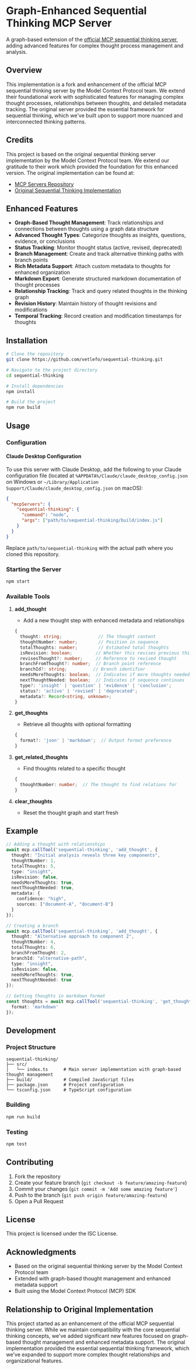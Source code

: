 # Graph-Enhanced Sequential Thinking MCP Server

A graph-based extension of the [official MCP sequential thinking server](https://github.com/modelcontextprotocol/servers/tree/main/src/sequentialthinking), adding advanced features for complex thought process management and analysis.

## Overview

This implementation is a fork and enhancement of the official MCP sequential thinking server by the Model Context Protocol team. We extend their foundational work with sophisticated features for managing complex thought processes, relationships between thoughts, and detailed metadata tracking. The original server provided the essential framework for sequential thinking, which we've built upon to support more nuanced and interconnected thinking patterns.

## Credits

This project is based on the original sequential thinking server implementation by the Model Context Protocol team. We extend our gratitude to their work which provided the foundation for this enhanced version. The original implementation can be found at:
- [MCP Servers Repository](https://github.com/modelcontextprotocol/servers)
- [Original Sequential Thinking Implementation](https://github.com/modelcontextprotocol/servers/tree/main/src/sequentialthinking)

## Enhanced Features

- **Graph-Based Thought Management**: Track relationships and connections between thoughts using a graph data structure
- **Advanced Thought Types**: Categorize thoughts as insights, questions, evidence, or conclusions
- **Status Tracking**: Monitor thought status (active, revised, deprecated)
- **Branch Management**: Create and track alternative thinking paths with branch points
- **Rich Metadata Support**: Attach custom metadata to thoughts for enhanced organization
- **Markdown Export**: Generate structured markdown documentation of thought processes
- **Relationship Tracking**: Track and query related thoughts in the thinking graph
- **Revision History**: Maintain history of thought revisions and modifications
- **Temporal Tracking**: Record creation and modification timestamps for thoughts

## Installation

```bash
# Clone the repository
git clone https://github.com/vetlefo/sequential-thinking.git

# Navigate to the project directory
cd sequential-thinking

# Install dependencies
npm install

# Build the project
npm run build
```

## Usage

### Configuration

#### Claude Desktop Configuration

To use this server with Claude Desktop, add the following to your Claude configuration file (located at `%APPDATA%/Claude/claude_desktop_config.json` on Windows or `~/Library/Application Support/Claude/claude_desktop_config.json` on macOS):

```json
{
  "mcpServers": {
    "sequential-thinking": {
      "command": "node",
      "args": ["path/to/sequential-thinking/build/index.js"]
    }
  }
}
```

Replace `path/to/sequential-thinking` with the actual path where you cloned this repository.

### Starting the Server

```bash
npm start
```

### Available Tools

1. **add_thought**
   - Add a new thought step with enhanced metadata and relationships
   ```typescript
   {
     thought: string;              // The thought content
     thoughtNumber: number;        // Position in sequence
     totalThoughts: number;        // Estimated total thoughts
     isRevision: boolean;         // Whether this revises previous thinking
     revisesThought?: number;     // Reference to revised thought
     branchFromThought?: number;  // Branch point reference
     branchId?: string;          // Branch identifier
     needsMoreThoughts: boolean;  // Indicates if more thoughts needed
     nextThoughtNeeded: boolean;  // Indicates if sequence continues
     type?: 'insight' | 'question' | 'evidence' | 'conclusion';
     status?: 'active' | 'revised' | 'deprecated';
     metadata?: Record<string, unknown>;
   }
   ```

2. **get_thoughts**
   - Retrieve all thoughts with optional formatting
   ```typescript
   {
     format?: 'json' | 'markdown';  // Output format preference
   }
   ```

3. **get_related_thoughts**
   - Find thoughts related to a specific thought
   ```typescript
   {
     thoughtNumber: number;  // The thought to find relations for
   }
   ```

4. **clear_thoughts**
   - Reset the thought graph and start fresh

## Example

```typescript
// Adding a thought with relationships
await mcp.callTool('sequential-thinking', 'add_thought', {
  thought: "Initial analysis reveals three key components",
  thoughtNumber: 1,
  totalThoughts: 5,
  type: "insight",
  isRevision: false,
  needsMoreThoughts: true,
  nextThoughtNeeded: true,
  metadata: {
    confidence: "high",
    sources: ["document-A", "document-B"]
  }
});

// Creating a branch
await mcp.callTool('sequential-thinking', 'add_thought', {
  thought: "Alternative approach to component 2",
  thoughtNumber: 4,
  totalThoughts: 6,
  branchFromThought: 2,
  branchId: "alternative-path",
  type: "insight",
  isRevision: false,
  needsMoreThoughts: true,
  nextThoughtNeeded: true
});

// Getting thoughts in markdown format
const thoughts = await mcp.callTool('sequential-thinking', 'get_thoughts', {
  format: 'markdown'
});
```

## Development

### Project Structure

```
sequential-thinking/
├── src/
│   └── index.ts      # Main server implementation with graph-based thought management
├── build/            # Compiled JavaScript files
├── package.json      # Project configuration
└── tsconfig.json     # TypeScript configuration
```

### Building

```bash
npm run build
```

### Testing

```bash
npm test
```

## Contributing

1. Fork the repository
2. Create your feature branch (`git checkout -b feature/amazing-feature`)
3. Commit your changes (`git commit -m 'Add some amazing feature'`)
4. Push to the branch (`git push origin feature/amazing-feature`)
5. Open a Pull Request

## License

This project is licensed under the ISC License.

## Acknowledgments

- Based on the original sequential thinking server by the Model Context Protocol team
- Extended with graph-based thought management and enhanced metadata support
- Built using the Model Context Protocol (MCP) SDK

## Relationship to Original Implementation

This project started as an enhancement of the official MCP sequential thinking server. While we maintain compatibility with the core sequential thinking concepts, we've added significant new features focused on graph-based thought management and enhanced metadata support. The original implementation provided the essential sequential thinking framework, which we've expanded to support more complex thought relationships and organizational features.
